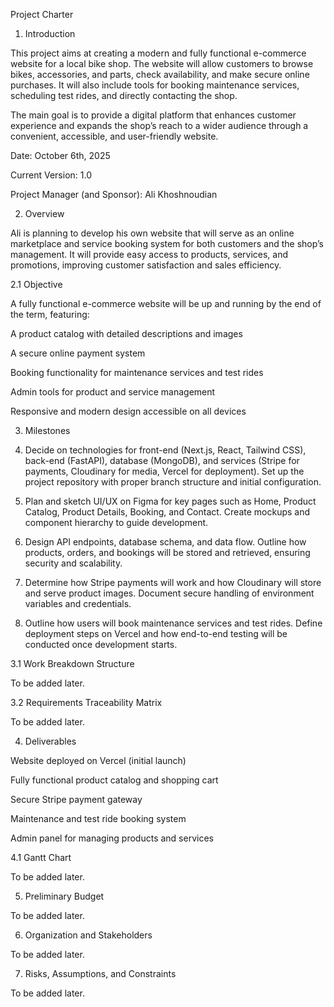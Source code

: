 Project Charter 

1. Introduction 

This project aims at creating a modern and fully functional e-commerce website for a local bike shop. The website will allow customers to browse bikes, accessories, and parts, check availability, and make secure online purchases. It will also include tools for booking maintenance services, scheduling test rides, and directly contacting the shop.  

The main goal is to provide a digital platform that enhances customer experience and expands the shop’s reach to a wider audience through a convenient, accessible, and user-friendly website. 

 

Date: October 6th, 2025 

Current Version: 1.0 

Project Manager (and Sponsor): Ali Khoshnoudian 

 

 

2. Overview 

Ali is planning to develop his own website that will serve as an online marketplace and service booking system for both customers and the shop’s management. It will provide easy access to products, services, and promotions, improving customer satisfaction and sales efficiency.  

2.1 Objective 

A fully functional e-commerce website will be up and running by the end of the term, featuring:  

A product catalog with detailed descriptions and images  

A secure online payment system  

Booking functionality for maintenance services and test rides  

Admin tools for product and service management  

Responsive and modern design accessible on all devices 

 

3. Milestones 

1. Decide on technologies for front-end (Next.js, React, Tailwind CSS), back-end (FastAPI), database (MongoDB), and services (Stripe for payments, Cloudinary for media, Vercel for deployment). Set up the project repository with proper branch structure and initial configuration. 

2. Plan and sketch UI/UX on Figma for key pages such as Home, Product Catalog, Product Details, Booking, and Contact. Create mockups and component hierarchy to guide development. 

3. Design API endpoints, database schema, and data flow. Outline how products, orders, and bookings will be stored and retrieved, ensuring security and scalability. 

4. Determine how Stripe payments will work and how Cloudinary will store and serve product images. Document secure handling of environment variables and credentials. 

5. Outline how users will book maintenance services and test rides. Define deployment steps on Vercel and how end-to-end testing will be conducted once development starts. 

3.1 Work Breakdown Structure 

To be added later. 

3.2 Requirements Traceability Matrix 

To be added later. 

4. Deliverables 

Website deployed on Vercel (initial launch)  

Fully functional product catalog and shopping cart  

Secure Stripe payment gateway  

Maintenance and test ride booking system  

Admin panel for managing products and services 

4.1 Gantt Chart 

To be added later. 

 

5. Preliminary Budget 

To be added later.  

 

6. Organization and Stakeholders 

To be added later.  

 

7. Risks, Assumptions, and Constraints 

To be added later. 

 

